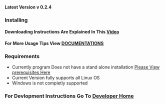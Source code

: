 #### Latest Version v 0.2.4

### Installing

#### Downloading Instructions Are Explained In This [Video](www.video.com)
#### For More Usage Tips View [DOCUMENTATIONS](www.docs.com)

### Requirements
* Currently program Does not have a stand alone installation [Please View prerequisites Here](DEVLOP.md)
* Current Version fully supports all Linux OS
* Windows is not completly supported

### For Devlopment Instructions Go To [Developer Home](DEVLOP.md)